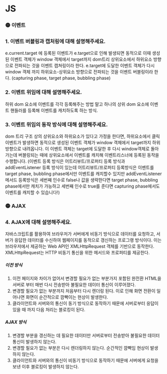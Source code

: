 # JS

### 🟡 이벤트
### 1. 이벤트 버블링과 캡처링에 대해 설명해주세요.
e.current.target 에 등록된 이벤트가 e.target으로 인해 발생되면 동적으로 이때 생성된 이벤트 객체가 window 객체에서 target까지 dom트리 상위요소에서 하위요소 방향으로 전파되는 것을 이벤트 캡쳐링이라 한다.
e.target에 도달한 이벤트 객체가 다시 window 객체 까지 하위요소-상위요소 방향으로 전파되는 것을 이벤트 버블링이라 한다.
(capturing phase, target phase, bubbling phase)

### 2. 이벤트 위임에 대해 설명해주세요. 
하위 dom 요소에 이벤트를 각각 등록해주는 방법 말고 하나의 상위 dom 요소에 이벤트 핸들러를 등록해 이벤트를 캐치하도록 하는 방식.

### 3. 이벤트 위임의 동작 방식에 대해 설명해주세요.
dom 트리 구조 상의 상위요소와 하위요소가 있다고 가정을 한다면, 하위요소에서 클릭이벤트가 발생하면 동적으로 생성된 이벤트 객체가 window 객체에서 target까지 하위방향으로 내려옵니다. 이 이벤트 객체는 target에 도달한 후 다시 window객체로 
돌아가는데 버블링되는 때에 상위요소에서 이벤트를 캐치해 이벤트리스너에 등록된 동작을 수행합니다. 
(이벤트 등록 방식은 어트리뷰트/프로퍼티 등록 방식과 addEventListener 등록 방식이 있는데 어트리뷰트/프로퍼티 등록방식은 이벤트를 target phase, bubbling phase에서만 이벤트를 캐치할수 있지만 addEventListener메서드 등록방식은 세번째 인수로 false나 값을 생략한다면 target phase, bubbling phase에서만 캐치가 가능하고 세번째 인수로 true를 준다면 capturing phase에서도 이벤트를 캐치할 수 있습니다!)

### 🟡 AJAX 
### 4. AJAX에 대해 설명해주세요. 
자바스크립트를 활용하여 브라우저가 서버에게 비동기 방식으로 데이터를 요청하고, 서버가 응답한 데이터를 수신하여 웹페이지를 동적으로 갱신하는 프로그랭 방식이다. 이는 브라우저에서 제공하는 Web API인 XMLHttpRequest 객체를 기반으로 동작한다.
XMLHttpRequest는 HTTP 비동기 통신을 위한 메서드와 프로퍼티를 제공한다. 
##### 이전 방식
1. 이전 페이지와 차이가 없어서 변경할 필요가 없는 부분가지 포함된 완전환 HTML을 서버로 부터 매번 다시 전송받아 불필요한 데이터 통신이 이루어졌다.
2. 변경할 필요가 없는 부분까지 처음부터 다시 렌더링 된다. 이로 인해 화면 전환이 일어나면 화면이 순간적으로 깜빡이는 현상이 발생한다.
3. 클라이언트와 서버와의 통신이 동기 방식으로 동작하기 때문에 서버로부터 응답이 있을 때 까지 다음 처리는 블로킹이 된다.
##### AJAX 방식
1. 변경할 부분을 갱신하는 데 필요한 데이터만 서버로부터 전송받아 불필요한 데이터 통신이 발생하지 않는다.
2. 변경할 필요가 없는 부분은 다시 렌더링하지 않는다. 순간적인 깜빡임 현상이 발생하지 않는다.
3. 클라이언트와 서버와의 통신이 비동기 방식으로 동작하기 때문에 서버에게 요청을 보낸 이후 블로킹이 발생하지 않는다. 
